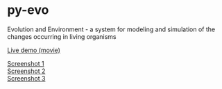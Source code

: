 # py-evo
Evolution and Environment - a system for modeling and simulation of the changes	occurring in living organisms

[Live demo (movie)](https://drive.google.com/file/d/0B2InN7sfR_vbV2pYaXRsaWpmRE0/view)

[Screenshot 1](https://drive.google.com/file/d/0B2InN7sfR_vbTFNPcmUyRWczekE/view?usp=sharing)    
[Screenshot 2](https://drive.google.com/file/d/0B2InN7sfR_vbVFhGaGZhTW1UQkE/view?usp=sharing)      
[Screenshot 3](https://drive.google.com/file/d/0B2InN7sfR_vbLXdraHMwbGZpXzQ/view?usp=sharing)       
